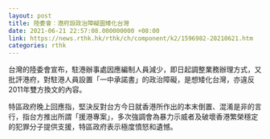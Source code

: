 ```yaml
---
layout: post
title: 陸委會︰港府設政治障礙圖矮化台灣
date: 2021-06-21 22:57:08.000000000 +08:00
link: https://news.rthk.hk/rthk/ch/component/k2/1596982-20210621.htm
categories: rthk
---
```


台灣的陸委會宣布，駐港辦事處因應編制人員減少，即日起調整業務辦理方式，又批評港府，對駐港人員設置「一中承諾書」的政治障礙，是想矮化台灣，亦違反2011年雙方換文的內容。

特區政府晚上回應指，堅決反對台方今日就香港所作出的本末倒置、混淆是非的言行，指台方推出所謂「援港專案」，多次強調會為暴力示威者及破壞香港繁榮穩定的犯罪分子提供支援，特區政府表示極度憤怒和遺憾。
